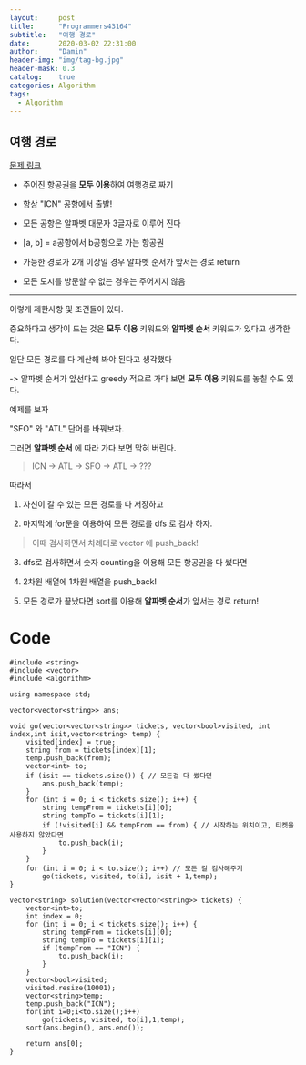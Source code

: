 ```yaml
---
layout:     post
title:      "Programmers43164"
subtitle:   "여행 경로"
date:       2020-03-02 22:31:00
author:     "Damin"
header-img: "img/tag-bg.jpg"
header-mask: 0.3
catalog:    true
categories: Algorithm
tags:
  - Algorithm
---
```


## 여행 경로

[문제 링크](https://programmers.co.kr/learn/courses/30/lessons/43164)

- 주어진 항공권을 **모두 이용**하여 여행경로 짜기

- 항상 "ICN" 공항에서 출발!

- 모든 공항은 알파벳 대문자 3글자로 이루어 진다

- [a, b] = a공항에서 b공항으로 가는 항공권

- 가능한 경로가 2개 이상일 경우 알파벳 순서가 앞서는 경로 return

- 모든 도시를 방문할 수 없는 경우는 주어지지 않음

---

이렇게 제한사항 및 조건들이 있다.

중요하다고 생각이 드는 것은 **모두 이용** 키워드와 **알파벳 순서** 키워드가 있다고 생각한다.

일단 모든 경로를 다 계산해 봐야 된다고 생각했다

-> 알파벳 순서가 앞선다고 greedy 적으로 가다 보면 **모두 이용** 키워드를 놓칠 수도 있다.

예제를 보자

"SFO" 와 "ATL" 단어를 바꿔보자.

그러면 **알파벳 순서** 에 따라 가다 보면 막혀 버린다.

> ICN -> ATL -> SFO -> ATL -> ???

따라서 

1. 자신이 갈 수 있는 모든 경로를 다 저장하고 

2. 마지막에 for문을 이용하여 모든 경로를 dfs 로 검사 하자.

> 이때 검사하면서 차례대로 vector 에 push_back!

3. dfs로 검사하면서 숫자 counting을 이용해 모든 항공권을 다 썼다면 

4. 2차원 배열에 1차원 배열을 push_back!

5. 모든 경로가 끝났다면 sort를 이용해 **알파벳 순서**가 앞서는 경로 return!



# Code

~~~
#include <string>
#include <vector>
#include <algorithm>

using namespace std;

vector<vector<string>> ans;

void go(vector<vector<string>> tickets, vector<bool>visited, int index,int isit,vector<string> temp) {
	visited[index] = true;
	string from = tickets[index][1];
	temp.push_back(from);
	vector<int> to;
	if (isit == tickets.size()) { // 모든걸 다 썼다면
		ans.push_back(temp);
	}
	for (int i = 0; i < tickets.size(); i++) {
		string tempFrom = tickets[i][0];
		string tempTo = tickets[i][1];
		if (!visited[i] && tempFrom == from) { // 시작하는 위치이고, 티켓을 사용하지 않았다면
			to.push_back(i);
		}
	}
	for (int i = 0; i < to.size(); i++) // 모든 길 검사해주기
		go(tickets, visited, to[i], isit + 1,temp);
}

vector<string> solution(vector<vector<string>> tickets) {
	vector<int>to;
	int index = 0;
	for (int i = 0; i < tickets.size(); i++) {
		string tempFrom = tickets[i][0];
		string tempTo = tickets[i][1];
		if (tempFrom == "ICN") {
			to.push_back(i);
		}
	}
	vector<bool>visited;
	visited.resize(10001);
	vector<string>temp;
	temp.push_back("ICN");
	for(int i=0;i<to.size();i++)
		go(tickets, visited, to[i],1,temp);
	sort(ans.begin(), ans.end());

	return ans[0];
}
~~~
